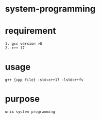 # system-programming

# requirement
    1. gcc version >8
    2. c++ 17

# usage
    g++ {cpp file} -std=c++17 -lstdc++fs
# purpose
    unix system programming
